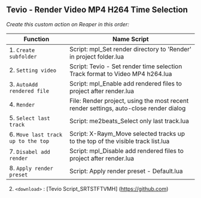 ## Tevio - Render Video MP4 H264 Time Selection

_Create this custom action on Reaper in this order:_

| Function |         Name Script           |
| ------------- | ------------------------------ |
| 1. `Create subfolder`      | Script: mpl_Set render directory to 'Render' in project folder.lua|
| 2. `Setting video`   | Script: Tevio - Set render time selection Track format to Video MP4 h264.lua     |
| 3. `AutoAdd rendered file`   | Script: mpl_Enable add rendered files to project after render.lua     |
|4.  `Render`   | File: Render project, using the most recent render settings, auto-close render dialog     |
| 5. `Select last track`   | Script: me2beats_Select only last track.lua     |
| 6. `Move last track up to the top`   | Script: X-Raym_Move selected tracks up to the top of the visible track list.lua  |
| 7. `Disabel add render`   | Script: mpl_Disable add rendered files to project after render.lua     |
| 8. `Apply render preset`   | Script: Apply render preset - Default.lua     |

2.  `<download>` : [Tevio Script_SRTSTFTVMH] (https://github.com)
